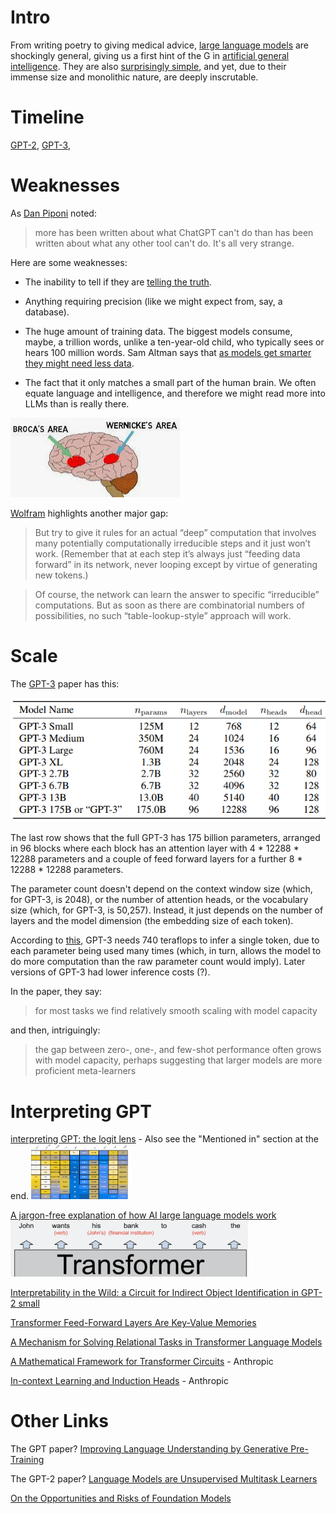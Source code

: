 # Intro

From writing poetry to giving medical advice, [large language models](https://en.wikipedia.org/wiki/Large_language_model) are shockingly general,
giving us a first hint of the G in [artificial general intelligence](https://en.wikipedia.org/wiki/Artificial_general_intelligence).
They are also [surprisingly simple](https://dugas.ch/artificial_curiosity/GPT_architecture.html),
and yet, due to their immense size and monolithic nature, are deeply inscrutable.

# Timeline

[GPT-2](https://en.wikipedia.org/wiki/GPT-2), [GPT-3](https://en.wikipedia.org/wiki/GPT-3), 

# Weaknesses

As [Dan Piponi](https://mathstodon.xyz/@dpiponi/111116694861297725) noted:

> more has been written about what ChatGPT can't do than has been written about what any other tool can't do. It's all very strange.

Here are some weaknesses:

+ The inability to tell if they are [telling the truth](https://en.wikipedia.org/wiki/Hallucination_(artificial_intelligence)).

+ Anything requiring precision (like we might expect from, say, a database).

+ The huge amount of training data.  The biggest models consume, maybe, a trillion words, unlike a ten-year-old child, who typically sees or hears 100 million words.  Sam Altman says that [as models get smarter they might need less data](https://youtu.be/byYlC2cagLw?t=784).

+ The fact that it only matches a small part of the human brain.  We often equate language and intelligence, and therefore we might read more into LLMs than is really there.

![Picture of Broca's and Wernicke's part of the brain](broca.png)

[Wolfram](https://writings.stephenwolfram.com/2023/02/what-is-chatgpt-doing-and-why-does-it-work/) highlights another major gap:

> But try to give it rules for an actual “deep” computation that involves many potentially computationally irreducible steps
> and it just won’t work. (Remember that at each step it’s always just “feeding data forward” in its network,
> never looping except by virtue of generating new tokens.)

> Of course, the network can learn the answer to specific “irreducible” computations.
> But as soon as there are combinatorial numbers of possibilities, no such “table-lookup-style” approach will work.

# Scale

The [GPT-3](https://arxiv.org/abs/2005.14165) paper has this:

![Screenshot of a table of model sizes.](model_sizes.png)

The last row shows that the full GPT-3 has 175 billion parameters, arranged in 96 blocks
where each block has an attention layer with 4 * 12288 * 12288 parameters
and a couple of feed forward layers for a further 8 * 12288 * 12288 parameters.

The parameter count doesn't depend on the context window size (which, for GPT-3, is 2048),
or the number of attention heads, or the vocabulary size (which, for GPT-3, is 50,257).
Instead, it just depends on the number of layers and the model dimension (the embedding size of each token).

According to [this](https://github.com/amirgholami/ai_and_memory_wall#nlp-models), GPT-3 needs 740 teraflops to infer a single token,
due to each parameter being used many times (which, in turn, allows the model to do more computation than the raw parameter count would imply).
Later versions of GPT-3 had lower inference costs (?).

In the paper, they say:

>  for most tasks we find relatively smooth scaling with model capacity

and then, intriguingly:

> the gap between zero-, one-, and few-shot performance often grows with model capacity,
> perhaps suggesting that larger models are more proficient meta-learners

# Interpreting GPT

[interpreting GPT: the logit lens](https://www.lesswrong.com/posts/AcKRB8wDpdaN6v6ru/interpreting-gpt-the-logit-lens) - Also see the "Mentioned in" section at the end.
![A thumbnail of some logits in successive GPT layers](the_logit_lens.png)

[A jargon-free explanation of how AI large language models work](https://arstechnica.com/science/2023/07/a-jargon-free-explanation-of-how-ai-large-language-models-work/)
![A layer where words are getting annotated](transformer_layer.png)

[Interpretability in the Wild: a Circuit for Indirect Object Identification in GPT-2 small](https://arxiv.org/abs/2211.00593)

[Transformer Feed-Forward Layers Are Key-Value Memories](https://arxiv.org/abs/2012.14913)

[A Mechanism for Solving Relational Tasks in Transformer Language Models](https://arxiv.org/abs/2305.16130)

[A Mathematical Framework for Transformer Circuits](https://transformer-circuits.pub/2021/framework/index.html) - Anthropic

[In-context Learning and Induction Heads](https://transformer-circuits.pub/2022/in-context-learning-and-induction-heads/index.html) - Anthropic

# Other Links

The GPT paper? [Improving Language Understanding by Generative Pre-Training](https://s3-us-west-2.amazonaws.com/openai-assets/research-covers/language-unsupervised/language_understanding_paper.pdf)

The GPT-2 paper? [Language Models are Unsupervised Multitask Learners](https://d4mucfpksywv.cloudfront.net/better-language-models/language-models.pdf)

[On the Opportunities and Risks of Foundation Models](https://arxiv.org/abs/2108.07258)
